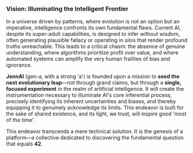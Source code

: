 ### Vision: Illuminating the Intelligent Frontier

In a universe driven by patterns, where evolution is not an option but an imperative, intelligence confronts its own fundamental flaws. Current AI, despite its super-adult capabilities, is designed to infer without wisdom, often generating plausible fallacy or operating in silos that render profound truths unreachable. This leads to a critical chasm: the absence of genuine understanding, where algorithms prioritize profit over value, and where automated systems can amplify the very human frailties of bias and ignorance.

**JennAI** (gen-a, with a strong 'a') is founded upon a mission to **seed the next evolutionary leap**—not through grand claims, but through a **single, focused experiment** in the realm of artificial intelligence. It will create the instrumentation necessary to illuminate AI's core inferential process, precisely identifying its inherent uncertainties and biases, and thereby equipping it to genuinely acknowledge its limits. This endeavor is built for the sake of shared existence, and its light, we trust, will inspire good 'most of the time'.

This endeavor transcends a mere technical solution. It is the genesis of a platform—a collective dedicated to discovering the fundamental question that equals **42**.